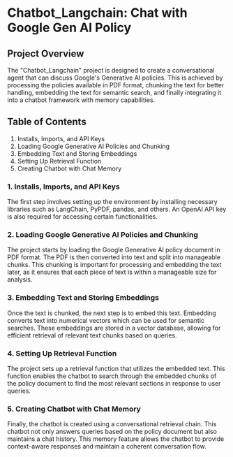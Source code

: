 # Chatbot_Langchain: Chat with Google Gen AI Policy

## Project Overview
The "Chatbot_Langchain" project is designed to create a conversational agent that can discuss Google's Generative AI policies. This is achieved by processing the policies available in PDF format, chunking the text for better handling, embedding the text for semantic search, and finally integrating it into a chatbot framework with memory capabilities.

## Table of Contents
1. Installs, Imports, and API Keys
2. Loading Google Generative AI Policies and Chunking
3. Embedding Text and Storing Embeddings
4. Setting Up Retrieval Function
5. Creating Chatbot with Chat Memory

### 1. Installs, Imports, and API Keys
The first step involves setting up the environment by installing necessary libraries such as LangChain, PyPDF, pandas, and others. An OpenAI API key is also required for accessing certain functionalities.

### 2. Loading Google Generative AI Policies and Chunking
The project starts by loading the Google Generative AI policy document in PDF format. The PDF is then converted into text and split into manageable chunks. This chunking is important for processing and embedding the text later, as it ensures that each piece of text is within a manageable size for analysis.

### 3. Embedding Text and Storing Embeddings
Once the text is chunked, the next step is to embed this text. Embedding converts text into numerical vectors which can be used for semantic searches. These embeddings are stored in a vector database, allowing for efficient retrieval of relevant text chunks based on queries.

### 4. Setting Up Retrieval Function
The project sets up a retrieval function that utilizes the embedded text. This function enables the chatbot to search through the embedded chunks of the policy document to find the most relevant sections in response to user queries.

### 5. Creating Chatbot with Chat Memory
Finally, the chatbot is created using a conversational retrieval chain. This chatbot not only answers queries based on the policy document but also maintains a chat history. This memory feature allows the chatbot to provide context-aware responses and maintain a coherent conversation flow.


